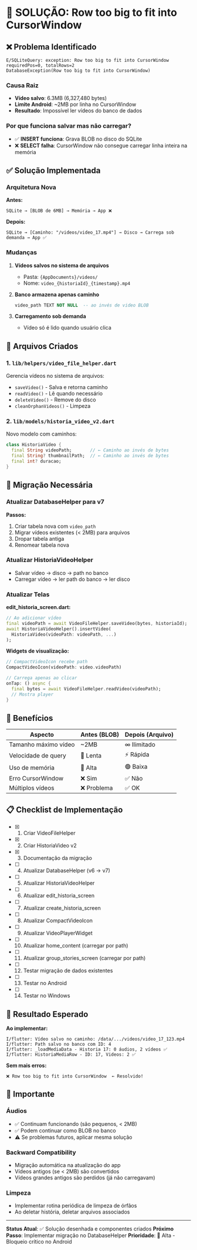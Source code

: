 # 🎯 SOLUÇÃO: Row too big to fit into CursorWindow

## ❌ Problema Identificado

```
E/SQLiteQuery: exception: Row too big to fit into CursorWindow 
requiredPos=0, totalRows=2
DatabaseException(Row too big to fit into CursorWindow)
```

### Causa Raiz
- **Vídeo salvo**: 6.3MB (6,327,480 bytes)
- **Limite Android**: ~2MB por linha no CursorWindow
- **Resultado**: Impossível ler vídeos do banco de dados

### Por que funciona salvar mas não carregar?
- ✅ **INSERT funciona**: Grava BLOB no disco do SQLite
- ❌ **SELECT falha**: CursorWindow não consegue carregar linha inteira na memória

## ✅ Solução Implementada

### Arquitetura Nova

**Antes:**
```
SQLite → [BLOB de 6MB] → Memória → App ❌
```

**Depois:**
```
SQLite → [Caminho: "/videos/video_17.mp4"] → Disco → Carrega sob demanda → App ✅
```

### Mudanças

1. **Vídeos salvos no sistema de arquivos**
   - Pasta: `{AppDocuments}/videos/`
   - Nome: `video_{historiaId}_{timestamp}.mp4`

2. **Banco armazena apenas caminho**
   ```sql
   video_path TEXT NOT NULL  -- ao invés de video BLOB
   ```

3. **Carregamento sob demanda**
   - Vídeo só é lido quando usuário clica

## 📁 Arquivos Criados

### 1. `lib/helpers/video_file_helper.dart`
Gerencia vídeos no sistema de arquivos:
- `saveVideo()` - Salva e retorna caminho
- `readVideo()` - Lê quando necessário
- `deleteVideo()` - Remove do disco
- `cleanOrphanVideos()` - Limpeza

### 2. `lib/models/historia_video_v2.dart`
Novo modelo com caminhos:
```dart
class HistoriaVideo {
  final String videoPath;       // ← Caminho ao invés de bytes
  final String? thumbnailPath;  // ← Caminho ao invés de bytes
  final int? duracao;
}
```

## 🔄 Migração Necessária

### Atualizar DatabaseHelper para v7

**Passos:**
1. Criar tabela nova com `video_path`
2. Migrar vídeos existentes (< 2MB) para arquivos
3. Dropar tabela antiga
4. Renomear tabela nova

### Atualizar HistoriaVideoHelper

- Salvar vídeo → disco → path no banco
- Carregar vídeo → ler path do banco → ler disco

### Atualizar Telas

**edit_historia_screen.dart:**
```dart
// Ao adicionar vídeo
final videoPath = await VideoFileHelper.saveVideo(bytes, historiaId);
await HistoriaVideoHelper().insertVideo(
  HistoriaVideo(videoPath: videoPath, ...)
);
```

**Widgets de visualização:**
```dart
// CompactVideoIcon recebe path
CompactVideoIcon(videoPath: video.videoPath)

// Carrega apenas ao clicar
onTap: () async {
  final bytes = await VideoFileHelper.readVideo(videoPath);
  // Mostra player
}
```

## 🎯 Benefícios

| Aspecto | Antes (BLOB) | Depois (Arquivo) |
|---------|--------------|------------------|
| Tamanho máximo vídeo | ~2MB | ∞ Ilimitado |
| Velocidade de query | 🐌 Lenta | ⚡ Rápida |
| Uso de memória | 🔴 Alta | 🟢 Baixa |
| Erro CursorWindow | ❌ Sim | ✅ Não |
| Múltiplos vídeos | ❌ Problema | ✅ OK |

## 📋 Checklist de Implementação

- [x] 1. Criar VideoFileHelper
- [x] 2. Criar HistoriaVideo v2
- [x] 3. Documentação da migração
- [ ] 4. Atualizar DatabaseHelper (v6 → v7)
- [ ] 5. Atualizar HistoriaVideoHelper
- [ ] 6. Atualizar edit_historia_screen
- [ ] 7. Atualizar create_historia_screen  
- [ ] 8. Atualizar CompactVideoIcon
- [ ] 9. Atualizar VideoPlayerWidget
- [ ] 10. Atualizar home_content (carregar por path)
- [ ] 11. Atualizar group_stories_screen (carregar por path)
- [ ] 12. Testar migração de dados existentes
- [ ] 13. Testar no Android
- [ ] 14. Testar no Windows

## 🚀 Resultado Esperado

**Ao implementar:**
```
I/flutter: Vídeo salvo no caminho: /data/.../videos/video_17_123.mp4
I/flutter: Path salvo no banco com ID: 4
I/flutter: _loadMediaData - Historia 17: 0 áudios, 2 vídeos ✅
I/flutter: HistoriaMediaRow - ID: 17, Videos: 2 ✅
```

**Sem mais erros:**
```
❌ Row too big to fit into CursorWindow  ← Resolvido!
```

## 📌 Importante

### Áudios
- ✅ Continuam funcionando (são pequenos, < 2MB)
- ✅ Podem continuar como BLOB no banco
- ⚠️ Se problemas futuros, aplicar mesma solução

### Backward Compatibility
- Migração automática na atualização do app
- Vídeos antigos (se < 2MB) são convertidos
- Vídeos grandes antigos são perdidos (já não carregavam)

### Limpeza
- Implementar rotina periódica de limpeza de órfãos
- Ao deletar história, deletar arquivos associados

---

**Status Atual**: ✅ Solução desenhada e componentes criados
**Próximo Passo**: Implementar migração no DatabaseHelper
**Prioridade**: 🔴 Alta - Bloqueio crítico no Android
